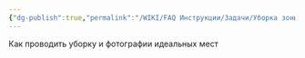 ```yaml
---
{"dg-publish":true,"permalink":"/WIKI/FAQ Инструкции/Задачи/Уборка зоны ресепшн !/"}
---
```


Как проводить уборку и фотографии идеальных мест